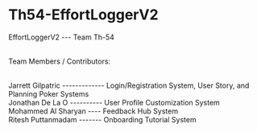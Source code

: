 # Th54-EffortLoggerV2

EffortLoggerV2 --- Team Th-54 <br/><br/>

Team Members / Contributors: <br/><br/>

Jarrett Gilpatric ------------- Login/Registration System, User Story, and Planning Poker Systems <br/>
Jonathan De La O ---------- User Profile Customization System <br/>
Mohammed Al Sharyan ---- Feedback Hub System<br/>
Ritesh Puttanmadam ------- Onboarding Tutorial System<br/>
